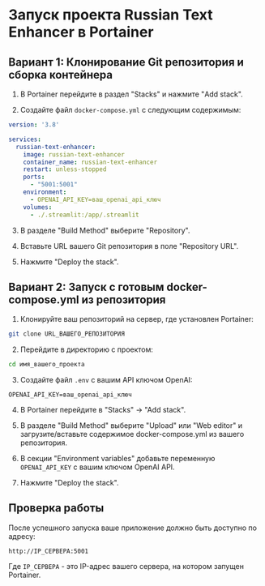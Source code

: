 
# Запуск проекта Russian Text Enhancer в Portainer

## Вариант 1: Клонирование Git репозитория и сборка контейнера

1. В Portainer перейдите в раздел "Stacks" и нажмите "Add stack".

2. Создайте файл `docker-compose.yml` с следующим содержимым:
```yaml
version: '3.8'

services:
  russian-text-enhancer:
    image: russian-text-enhancer
    container_name: russian-text-enhancer
    restart: unless-stopped
    ports:
      - "5001:5001"
    environment:
      - OPENAI_API_KEY=ваш_openai_api_ключ
    volumes:
      - ./.streamlit:/app/.streamlit
```

3. В разделе "Build Method" выберите "Repository".

4. Вставьте URL вашего Git репозитория в поле "Repository URL".

5. Нажмите "Deploy the stack".

## Вариант 2: Запуск с готовым docker-compose.yml из репозитория

1. Клонируйте ваш репозиторий на сервер, где установлен Portainer:
```bash
git clone URL_ВАШЕГО_РЕПОЗИТОРИЯ
```

2. Перейдите в директорию с проектом:
```bash
cd имя_вашего_проекта
```

3. Создайте файл `.env` с вашим API ключом OpenAI:
```
OPENAI_API_KEY=ваш_openai_api_ключ
```

4. В Portainer перейдите в "Stacks" -> "Add stack".

5. В разделе "Build Method" выберите "Upload" или "Web editor" и загрузите/вставьте содержимое docker-compose.yml из вашего репозитория.

6. В секции "Environment variables" добавьте переменную `OPENAI_API_KEY` с вашим ключом OpenAI API.

7. Нажмите "Deploy the stack".

## Проверка работы

После успешного запуска ваше приложение должно быть доступно по адресу:
```
http://IP_СЕРВЕРА:5001
```

Где `IP_СЕРВЕРА` - это IP-адрес вашего сервера, на котором запущен Portainer.
